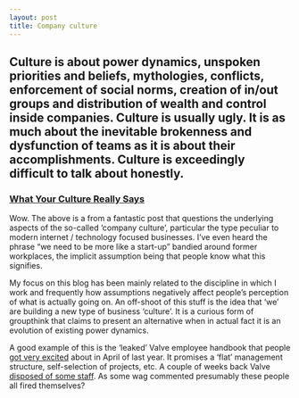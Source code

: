 ```yaml
---
layout: post
title: Company culture
---
```


## Culture is about power dynamics, unspoken priorities and beliefs, mythologies, conflicts, enforcement of social norms, creation of in/out groups and distribution of wealth and control inside companies. Culture is usually ugly. It is as much about the inevitable brokenness and dysfunction of teams as it is about their accomplishments. Culture is exceedingly difficult to talk about honestly.

### <a href="http://blog.prettylittlestatemachine.com/blog/2013/02/20/what-your-culture-really-says/">What Your Culture Really Says</a>
 	
Wow. The above is a from a fantastic post that questions the underlying aspects of the so-called ‘company culture’, particular the type peculiar to modern internet / technology focused businesses. I’ve even heard the phrase “we need to be more like a start-up” bandied around former workplaces, the implicit assumption being that people know what this signifies.

My focus on this blog has been mainly related to the discipline in which I work and frequently how assumptions negatively affect people’s perception of what is actually going on. An off-shoot of this stuff is the idea that ‘we’ are building a new type of business ‘culture’. It is a curious form of groupthink that claims to present an alternative when in actual fact it is an evolution of existing power dynamics.

A good example of this is the ‘leaked’ Valve employee handbook that people [got very excited](http://www.forbes.com/sites/stevedenning/2012/04/27/a-glimpse-at-a-workplace-of-the-future-valve/) about in April of last year. It promises a ‘flat’ management structure, self-selection of projects, etc. A couple of weeks back Valve [disposed of some staff](http://www.gamasutra.com/view/news/186592/Several_out_of_work_as_Valve_makes_large_decisions_about_its_future.php). As some wag commented presumably these people all fired themselves?